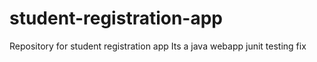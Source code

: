 # student-registration-app
Repository for student registration app
Its a java webapp
junit testing fix
